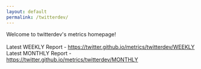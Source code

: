 ```yaml
---
layout: default
permalink: /twitterdev/
---
```

Welcome to twitterdev's metrics homepage!
<br><br>
Latest WEEKLY Report - <a href="https://twitter.github.io/metrics/twitterdev/WEEKLY">https://twitter.github.io/metrics/twitterdev/WEEKLY</a>
<br>
Latest MONTHLY Report - <a href="https://twitter.github.io/metrics/twitterdev/MONTHLY">https://twitter.github.io/metrics/twitterdev/MONTHLY</a>
<br>

